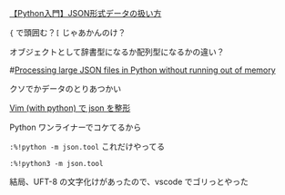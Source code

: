 [【Python入門】JSON形式データの扱い方](https://qiita.com/Morio/items/7538a939cc441367070d)


`{` で頭囲む？`[` じゃあかんのけ？

オブジェクトとして辞書型になるか配列型になるかの違い？


#[Processing large JSON files in Python without running out of memory](https://pythonspeed.com/articles/json-memory-streaming/)








クソでかデータのとりあつかい


[Vim (with python) で json を整形](https://qiita.com/tomoemon/items/cc29b414a63e08cd4f89)

Python ワンライナーでコケてるから

`:%!python -m json.tool` これだけやってる

`:%!python3 -m json.tool`


結局、UFT-8 の文字化けがあったので、vscode でゴリっとやった
